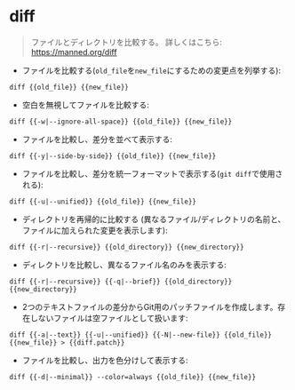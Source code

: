 # diff

> ファイルとディレクトリを比較する。
> 詳しくはこちら: <https://manned.org/diff>

- ファイルを比較する(`old_file`を`new_file`にするための変更点を列挙する):

`diff {{old_file}} {{new_file}}`

- 空白を無視してファイルを比較する:

`diff {{-w|--ignore-all-space}} {{old_file}} {{new_file}}`

- ファイルを比較し、差分を並べて表示する:

`diff {{-y|--side-by-side}} {{old_file}} {{new_file}}`

- ファイルを比較し、差分を統一フォーマットで表示する(`git diff`で使用される):

`diff {{-u|--unified}} {{old_file}} {{new_file}}`

- ディレクトリを再帰的に比較する (異なるファイル/ディレクトリの名前と、ファイルに加えられた変更を表示します):

`diff {{-r|--recursive}} {{old_directory}} {{new_directory}}`

- ディレクトリを比較し、異なるファイル名のみを表示する:

`diff {{-r|--recursive}} {{-q|--brief}} {{old_directory}} {{new_directory}}`

- 2つのテキストファイルの差分からGit用のパッチファイルを作成します。存在しないファイルは空ファイルとして扱います:

`diff {{-a|--text}} {{-u|--unified}} {{-N|--new-file}} {{old_file}} {{new_file}} > {{diff.patch}}`

- ファイルを比較し、出力を色分けして表示する:

`diff {{-d|--minimal}} --color=always {{old_file}} {{new_file}}`
